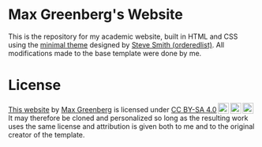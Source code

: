 # Max Greenberg's Website

This is the repository for my academic website, built in HTML and CSS using the [minimal theme](https://github.com/orderedlist/minimal) designed by [Steve Smith (orderedlist)](https://github.com/orderedlist/). All modifications made to the base template were done by me.

# License

<a property="dct:title" rel="cc:attributionURL" href="http://www.max-greenberg.com">This website</a> by <a rel="cc:attributionURL dct:creator" property="cc:attributionName" href="http://m-greenberg.github.io">Max Greenberg</a> is licensed under <a href="http://creativecommons.org/licenses/by-sa/4.0/?ref=chooser-v1" target="_blank" rel="license noopener noreferrer" style="display:inline-block;">CC BY-SA 4.0<img style="height:22px!important;margin-left:3px;vertical-align:text-bottom;" src="https://mirrors.creativecommons.org/presskit/icons/cc.svg?ref=chooser-v1"><img style="height:22px!important;margin-left:3px;vertical-align:text-bottom;" src="https://mirrors.creativecommons.org/presskit/icons/by.svg?ref=chooser-v1"><img style="height:22px!important;margin-left:3px;vertical-align:text-bottom;" src="https://mirrors.creativecommons.org/presskit/icons/sa.svg?ref=chooser-v1"></a> It may therefore be cloned and personalized so long as the resulting work uses the same license and attribution is given both to me and to the original creator of the template.

